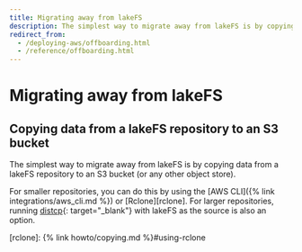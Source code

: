 ```yaml
---
title: Migrating away from lakeFS
description: The simplest way to migrate away from lakeFS is by copying data from a lakeFS repository to an S3 bucket.
redirect_from: 
  - /deploying-aws/offboarding.html
  - /reference/offboarding.html
---
```


# Migrating away from lakeFS

## Copying data from a lakeFS repository to an S3 bucket

The simplest way to migrate away from lakeFS is by copying data from a lakeFS repository to an S3 bucket
(or any other object store).

For smaller repositories, you can do this by using the [AWS CLI]({% link integrations/aws_cli.md %}) or [Rclone][rclone].
For larger repositories, running [distcp](https://hadoop.apache.org/docs/current/hadoop-distcp/DistCp.html){: target="_blank"} with lakeFS as the source is also an option.

[rclone]:  {% link howto/copying.md %}#using-rclone
